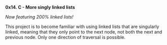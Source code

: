 **0x14. C - More singly linked lists**

*Now featuring 200% linked lists!*

This project is to become familiar with using linked lists that are singularly
linked, meaning that they only point to the next node, not both the next and
previous node. Only one direction of traversal is possible.
